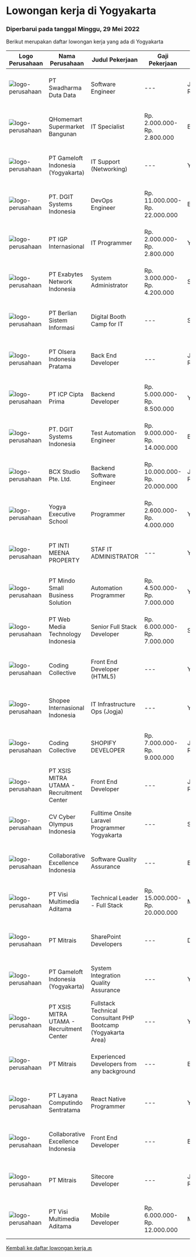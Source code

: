 
  # Lowongan kerja di Yogyakarta

  ### Diperbarui pada tanggal Minggu, 29 Mei 2022

  Berikut merupakan daftar lowongan kerja yang ada di Yogyakarta

  |Logo Perusahaan | Nama Perusahaan | Judul Pekerjaan | Gaji Pekerjaan | Lokasi | Deskripsi | Tanggal diunggah | Pranala |
  | -------------- | --------------- | --------------- | --------- | --------- | -------------- | ------- | ----------- |
  |![logo-perusahaan](https://image-service-cdn.seek.com.au/e55e3708620a7ff5e7da329d1725ee01ed113417/ee4dce1061f3f616224767ad58cb2fc751b8d2dc)|PT Swadharma Duta Data|Software Engineer|---|Jakarta Raya|Software Development (.net) Memahami konsep pengembangan aplikasi Memahami konsep Microservices Architecture Familiar dengan Konsep Dasar dari Linux...|Sabtu, 28 Mei 2022|https://www.jobstreet.co.id/id/job/software-engineer-3889138?token=0~478ec466-23de-4dc6-9a7e-61bb84158d75&sectionRank=1&jobId=jobstreet-id-job-3889138|
|![logo-perusahaan](https://image-service-cdn.seek.com.au/11ed751e2da57e131790bc43ae43dbbc4b5d6cef/ee4dce1061f3f616224767ad58cb2fc751b8d2dc)|QHomemart Supermarket Bangunan|IT Specialist|Rp. 2.000.000-Rp. 2.800.000|Bantul|•	Degree in computer science, computer programming or a related field is preferable.•	Professional certification related to IT•	Java, C++, SQL, C#,...|Jumat, 27 Mei 2022|https://www.jobstreet.co.id/id/job/it-specialist-3898161?token=0~478ec466-23de-4dc6-9a7e-61bb84158d75&sectionRank=2&jobId=jobstreet-id-job-3898161|
|![logo-perusahaan](https://image-service-cdn.seek.com.au/e71d517696b76186b066fae7807098ca294c66fd/ee4dce1061f3f616224767ad58cb2fc751b8d2dc)|PT Gameloft Indonesia (Yogyakarta)|IT Support (Networking)|---|Yogyakarta|IT Service Be responsible for maintaining a computer, including its hardware and software, and its networks for the safety of the user. Regularly...|Kamis, 26 Mei 2022|https://www.jobstreet.co.id/id/job/it-support-networking-3897514?token=0~478ec466-23de-4dc6-9a7e-61bb84158d75&sectionRank=3&jobId=jobstreet-id-job-3897514|
|![logo-perusahaan](https://image-service-cdn.seek.com.au/86a88c2f6d7d45552583132278caf70ef23e7608/ee4dce1061f3f616224767ad58cb2fc751b8d2dc)|PT. DGIT Systems Indonesia|DevOps Engineer|Rp. 11.000.000-Rp. 22.000.000|Bali|We are looking for a DevOps Engineer to join an engineering-lead team of developers working on our telecommunications delivery platform Telflow (learn...|Sabtu, 28 Mei 2022|https://www.jobstreet.co.id/id/job/devops-engineer-3889041?token=0~478ec466-23de-4dc6-9a7e-61bb84158d75&sectionRank=4&jobId=jobstreet-id-job-3889041|
|![logo-perusahaan](https://image-service-cdn.seek.com.au/31e06d1dd7b1cade1c717fcf0a1df46c38a8bf0a/ee4dce1061f3f616224767ad58cb2fc751b8d2dc)|PT IGP Internasional|IT Programmer|Rp. 2.000.000-Rp. 2.800.000|Yogyakarta|Pendidikan minimal S1, Jurusan Teknik Informarmatika / Sistem Informatika Paham tentang bahasa pemrograman PHP, HTML, JavaScript, MySql, CSS Develop...|Jumat, 27 Mei 2022|https://www.jobstreet.co.id/id/job/it-programmer-3887312?token=0~478ec466-23de-4dc6-9a7e-61bb84158d75&sectionRank=5&jobId=jobstreet-id-job-3887312|
|![logo-perusahaan](https://image-service-cdn.seek.com.au/d9717523e5372f63adb1fd5f2751b16e2884631a/ee4dce1061f3f616224767ad58cb2fc751b8d2dc)|PT Exabytes Network Indonesia|System Administrator|Rp. 3.000.000-Rp. 4.200.000|Sleman|Installation and configuration of servers, VPS and software for internal and customers Monitoring server uptime from Nagios Monitoring Spam emails...|Kamis, 26 Mei 2022|https://www.jobstreet.co.id/id/job/system-administrator-3884989?token=0~478ec466-23de-4dc6-9a7e-61bb84158d75&sectionRank=6&jobId=jobstreet-id-job-3884989|
|![logo-perusahaan](https://image-service-cdn.seek.com.au/ccc0df9110fd5f01c647c290b339361a3aae7efb/ee4dce1061f3f616224767ad58cb2fc751b8d2dc)|PT Berlian Sistem Informasi|Digital Booth Camp for IT|---|Sleman|Description:We are looking for young talented people with interest in Information Technology to join or development program. This booth camp program...|Sabtu, 28 Mei 2022|https://www.jobstreet.co.id/id/job/digital-booth-camp-for-it-3882835?token=0~478ec466-23de-4dc6-9a7e-61bb84158d75&sectionRank=7&jobId=jobstreet-id-job-3882835|
|![logo-perusahaan](https://image-service-cdn.seek.com.au/90e9bb2e5bcac40b68d491aafb34203d371349a1/ee4dce1061f3f616224767ad58cb2fc751b8d2dc)|PT Olsera Indonesia Pratama|Back End Developer|---|Jakarta Raya|Responsibilities: Development in an AGILE environment Create good product with accessibility and security compliance Create good product with...|Jumat, 27 Mei 2022|https://www.jobstreet.co.id/id/job/back-end-developer-3886495?token=0~478ec466-23de-4dc6-9a7e-61bb84158d75&sectionRank=8&jobId=jobstreet-id-job-3886495|
|![logo-perusahaan](https://image-service-cdn.seek.com.au/93e6dad843d24e4594bfcaa869dd5928ad23e0e4/ee4dce1061f3f616224767ad58cb2fc751b8d2dc)|PT ICP Cipta Prima|Backend Developer|Rp. 5.000.000-Rp. 8.500.000|Yogyakarta|Persyaratan : Berpengalaman dalam mengembangkan API (protokol REST &amp; SOAP) Berpengalaman dalam Database Relasional (MySQL, SQL Server, PostgreSQL)...|Jumat, 27 Mei 2022|https://www.jobstreet.co.id/id/job/backend-developer-3898242?token=0~478ec466-23de-4dc6-9a7e-61bb84158d75&sectionRank=9&jobId=jobstreet-id-job-3898242|
|![logo-perusahaan](https://image-service-cdn.seek.com.au/86a88c2f6d7d45552583132278caf70ef23e7608/ee4dce1061f3f616224767ad58cb2fc751b8d2dc)|PT. DGIT Systems Indonesia|Test Automation Engineer|Rp. 9.000.000-Rp. 14.000.000|Bali|We are looking for talented Test Engineer or Test Automation Engineer to join an experienced team working on our flagship product Telflow, a...|Sabtu, 28 Mei 2022|https://www.jobstreet.co.id/id/job/test-automation-engineer-3887841?token=0~478ec466-23de-4dc6-9a7e-61bb84158d75&sectionRank=10&jobId=jobstreet-id-job-3887841|
|![logo-perusahaan](https://image-service-cdn.seek.com.au/9dc643f957063f7dfc2419927346f10a1f36b079/ee4dce1061f3f616224767ad58cb2fc751b8d2dc)|BCX Studio Pte. Ltd.|Backend Software Engineer|Rp. 10.000.000-Rp. 20.000.000|Jakarta Raya|BCX Studio is a Singapore-based company, our mission is to build an enterprise-grade online commerce platform to empower SME to compete in the...|Jumat, 27 Mei 2022|https://www.jobstreet.co.id/id/job/backend-software-engineer-9589842/origin/sg?token=0~478ec466-23de-4dc6-9a7e-61bb84158d75&sectionRank=11&jobId=jobstreet-sg-job-9589842|
|![logo-perusahaan](https://image-service-cdn.seek.com.au/c005c91b8e3c053942c46031ded09c20b6fd2481/ee4dce1061f3f616224767ad58cb2fc751b8d2dc)|Yogya Executive School|Programmer|Rp. 2.600.000-Rp. 4.000.000|Yogyakarta|Programmer Deskripsi Pekerjaan·       Merancang, membuat, menginstal dan melakukan pemeliharaan aplikasi·       Memberikan pelayanan dan bantuan pada...|Sabtu, 28 Mei 2022|https://www.jobstreet.co.id/id/job/programmer-3899332?token=0~478ec466-23de-4dc6-9a7e-61bb84158d75&sectionRank=12&jobId=jobstreet-id-job-3899332|
|![logo-perusahaan](https://image-service-cdn.seek.com.au/a54b43195199dbe0f169cf8cc949c9ebd84f64e2/ee4dce1061f3f616224767ad58cb2fc751b8d2dc)|PT INTI MEENA PROPERTY|STAF IT ADMINISTRATOR|---|Yogyakarta|Kualifikasi :1. Usia maksimal 30 tahun,2. Pendidikan S1 dari Ilmu Komputer, Teknik Informatika,3. Pengalaman minimal 1 tahun, pada posisi yang...|Rabu, 25 Mei 2022|https://www.jobstreet.co.id/id/job/staf-it-administrator-3896073?token=0~478ec466-23de-4dc6-9a7e-61bb84158d75&sectionRank=13&jobId=jobstreet-id-job-3896073|
|![logo-perusahaan](https://i.ibb.co/sqvTCh9/112815900-stock-vector-no-image-available-icon-flat-vector.webp)|PT Mindo Small Business Solution|Automation Programmer|Rp. 4.500.000-Rp. 7.000.000|Yogyakarta|Job Descriptions: Work with our Operations team to plan automation scripts on manual process and data management. Create automation scripts using...|Sabtu, 28 Mei 2022|https://www.jobstreet.co.id/id/job/automation-programmer-3881670?token=0~478ec466-23de-4dc6-9a7e-61bb84158d75&sectionRank=14&jobId=jobstreet-id-job-3881670|
|![logo-perusahaan](https://image-service-cdn.seek.com.au/fe6569d61098f35222743f282f496686f78aefd7/ee4dce1061f3f616224767ad58cb2fc751b8d2dc)|PT Web Media Technology Indonesia|Senior Full Stack Developer|Rp. 6.000.000-Rp. 7.000.000|Sleman|We are Niagahoster, a tech company based in Yogyakarta that provides web-hosting services. To make Niagahoster web and products are packed with...|Jumat, 27 Mei 2022|https://www.jobstreet.co.id/id/job/senior-full-stack-developer-3886964?token=0~478ec466-23de-4dc6-9a7e-61bb84158d75&sectionRank=15&jobId=jobstreet-id-job-3886964|
|![logo-perusahaan](https://image-service-cdn.seek.com.au/24a7297959412a4000416265921f6daa6368513d/ee4dce1061f3f616224767ad58cb2fc751b8d2dc)|Coding Collective|Front End Developer (HTML5)|---|Yogyakarta|The successful applicant will carry out the following duties and responsibilities:●    Develop mini HTML5 games and microsites●    Write reusable code...|Sabtu, 28 Mei 2022|https://www.jobstreet.co.id/id/job/front-end-developer-html5-3882056?token=0~478ec466-23de-4dc6-9a7e-61bb84158d75&sectionRank=16&jobId=jobstreet-id-job-3882056|
|![logo-perusahaan](https://image-service-cdn.seek.com.au/fdd388d7c0660b20f42d51ac7a110a26e88e3d6c/ee4dce1061f3f616224767ad58cb2fc751b8d2dc)|Shopee Internasional Indonesia|IT Infrastructure Ops (Jogja)|---|Yogyakarta|Job Description: Responsible for the installation, maintenance, and evaluation of network systems and communications equipment Participates in design,...|Rabu, 25 Mei 2022|https://www.jobstreet.co.id/id/job/it-infrastructure-ops-jogja-3895794?token=0~478ec466-23de-4dc6-9a7e-61bb84158d75&sectionRank=17&jobId=jobstreet-id-job-3895794|
|![logo-perusahaan](https://image-service-cdn.seek.com.au/24a7297959412a4000416265921f6daa6368513d/ee4dce1061f3f616224767ad58cb2fc751b8d2dc)|Coding Collective|SHOPIFY DEVELOPER|Rp. 7.000.000-Rp. 9.000.000|Jakarta Raya|The successful applicant will carry out the following duties and responsibilities: Should have knowledge of plugin/theme development and...|Sabtu, 28 Mei 2022|https://www.jobstreet.co.id/id/job/shopify-developer-3882053?token=0~478ec466-23de-4dc6-9a7e-61bb84158d75&sectionRank=18&jobId=jobstreet-id-job-3882053|
|![logo-perusahaan](https://image-service-cdn.seek.com.au/fa12dd378bd230f83b9ccd636b4121ebbb347455/ee4dce1061f3f616224767ad58cb2fc751b8d2dc)|PT XSIS MITRA UTAMA - Recruitment Center|Front End Developer|---|Jakarta Raya|Job Description: Develop new user facing features Write reusable code and libraries Enhance application for maximum speed and scalability Validate...|Sabtu, 28 Mei 2022|https://www.jobstreet.co.id/id/job/front-end-developer-3881644?token=0~478ec466-23de-4dc6-9a7e-61bb84158d75&sectionRank=19&jobId=jobstreet-id-job-3881644|
|![logo-perusahaan](https://image-service-cdn.seek.com.au/3b6b885fca889fa7af9046562709bc39dbe437c0/ee4dce1061f3f616224767ad58cb2fc751b8d2dc)|CV Cyber Olympus Indonesia|Fulltime Onsite Laravel Programmer Yogyakarta|---|Sleman|Cyber Olympus is opening recruitment forFULLTIME Laravel programmer (placement : Jogja)========================Requirement1. Working experience in the...|Kamis, 26 Mei 2022|https://www.jobstreet.co.id/id/job/fulltime-onsite-laravel-programmer-yogyakarta-3885660?token=0~478ec466-23de-4dc6-9a7e-61bb84158d75&sectionRank=20&jobId=jobstreet-id-job-3885660|
|![logo-perusahaan](https://image-service-cdn.seek.com.au/7145b1ba6bc0dbd678e2bf86d776dd2b1b9b81f6/ee4dce1061f3f616224767ad58cb2fc751b8d2dc)|Collaborative Excellence Indonesia|Software Quality Assurance|---|Bali|Responsibilities: Develops and maintains test scenarios and end user test scripts to verify new functionality performs as designed and meets customer...|Kamis, 26 Mei 2022|https://www.jobstreet.co.id/id/job/software-quality-assurance-3877285?token=0~478ec466-23de-4dc6-9a7e-61bb84158d75&sectionRank=21&jobId=jobstreet-id-job-3877285|
|![logo-perusahaan](https://image-service-cdn.seek.com.au/b8528c389ba1b59ec14f571684d5a518b5b2a7b1/ee4dce1061f3f616224767ad58cb2fc751b8d2dc)|PT Visi Multimedia Aditama|Technical Leader - Full Stack|Rp. 15.000.000-Rp. 20.000.000|Malang|Responsibilities: Working closely with Product Leaders &amp; VP of Production. Gather user needs/information from Sales and Executives. Manage project...|Jumat, 27 Mei 2022|https://www.jobstreet.co.id/id/job/technical-leader-full-stack-3899009?token=0~478ec466-23de-4dc6-9a7e-61bb84158d75&sectionRank=22&jobId=jobstreet-id-job-3899009|
|![logo-perusahaan](https://image-service-cdn.seek.com.au/969b0c47f133a1e0155056a5d964c63953dd6304/ee4dce1061f3f616224767ad58cb2fc751b8d2dc)|PT Mitrais|SharePoint Developers|---|Denpasar|Build your Career with Mitrais ! We're looking for experienced SharePoint Developers to be part of our team   What will you be doing? Develop REST...|Jumat, 27 Mei 2022|https://www.jobstreet.co.id/id/job/sharepoint-developers-3885848?token=0~478ec466-23de-4dc6-9a7e-61bb84158d75&sectionRank=23&jobId=jobstreet-id-job-3885848|
|![logo-perusahaan](https://image-service-cdn.seek.com.au/e71d517696b76186b066fae7807098ca294c66fd/ee4dce1061f3f616224767ad58cb2fc751b8d2dc)|PT Gameloft Indonesia (Yogyakarta)|System Integration Quality Assurance|---|Yogyakarta|Job Description : As a member of Gameloft for Brands Quality Assurance team, you will participate in the testing process to ensure the quality of our...|Jumat, 27 Mei 2022|https://www.jobstreet.co.id/id/job/system-integration-quality-assurance-3898790?token=0~478ec466-23de-4dc6-9a7e-61bb84158d75&sectionRank=24&jobId=jobstreet-id-job-3898790|
|![logo-perusahaan](https://image-service-cdn.seek.com.au/fa12dd378bd230f83b9ccd636b4121ebbb347455/ee4dce1061f3f616224767ad58cb2fc751b8d2dc)|PT XSIS MITRA UTAMA - Recruitment Center|Fullstack Technical Consultant PHP Bootcamp (Yogyakarta Area)|---|Yogyakarta|If you have intense intellectual curiosity, self-motivated and proactive, you’ll enjoy working every day on our Engineering team. Submit your resume...|Jumat, 27 Mei 2022|https://www.jobstreet.co.id/id/job/fullstack-technical-consultant-php-bootcamp-yogyakarta-area-3880808?token=0~478ec466-23de-4dc6-9a7e-61bb84158d75&sectionRank=25&jobId=jobstreet-id-job-3880808|
|![logo-perusahaan](https://image-service-cdn.seek.com.au/969b0c47f133a1e0155056a5d964c63953dd6304/ee4dce1061f3f616224767ad58cb2fc751b8d2dc)|PT Mitrais|Experienced Developers from any background|---|Bali|Build your Career with Mitrais ! We're looking for experienced Software Engineers from any background to be part of our team. What will you be doing? ...|Jumat, 27 Mei 2022|https://www.jobstreet.co.id/id/job/experienced-developers-from-any-background-3885781?token=0~478ec466-23de-4dc6-9a7e-61bb84158d75&sectionRank=26&jobId=jobstreet-id-job-3885781|
|![logo-perusahaan](https://image-service-cdn.seek.com.au/9bc3f5dd1f6204e98e85c7170b07090f515ee3c9/ee4dce1061f3f616224767ad58cb2fc751b8d2dc)|PT Layana Computindo Sentratama|React Native Programmer|---|Yogyakarta|Responsibilities: Develop app architectures and complex user interfaces Component Design and coding new features. includes unit tests, debug and solve...|Jumat, 27 Mei 2022|https://www.jobstreet.co.id/id/job/react-native-programmer-3880014?token=0~478ec466-23de-4dc6-9a7e-61bb84158d75&sectionRank=27&jobId=jobstreet-id-job-3880014|
|![logo-perusahaan](https://image-service-cdn.seek.com.au/7145b1ba6bc0dbd678e2bf86d776dd2b1b9b81f6/ee4dce1061f3f616224767ad58cb2fc751b8d2dc)|Collaborative Excellence Indonesia|Front End Developer|---|Bali|Requirements: You probably have 2-3 years of relevant experience as a web developer. UI developer or front-end engineer in commercial projects. As a...|Kamis, 26 Mei 2022|https://www.jobstreet.co.id/id/job/front-end-developer-3877289?token=0~478ec466-23de-4dc6-9a7e-61bb84158d75&sectionRank=28&jobId=jobstreet-id-job-3877289|
|![logo-perusahaan](https://image-service-cdn.seek.com.au/969b0c47f133a1e0155056a5d964c63953dd6304/ee4dce1061f3f616224767ad58cb2fc751b8d2dc)|PT Mitrais|Sitecore Developer|---|Jakarta Raya|Build your Career with Mitrais!   We're urgently looking for a great Sitecore developer who is proficient with the design, production and...|Jumat, 27 Mei 2022|https://www.jobstreet.co.id/id/job/sitecore-developer-3885785?token=0~478ec466-23de-4dc6-9a7e-61bb84158d75&sectionRank=29&jobId=jobstreet-id-job-3885785|
|![logo-perusahaan](https://image-service-cdn.seek.com.au/b8528c389ba1b59ec14f571684d5a518b5b2a7b1/ee4dce1061f3f616224767ad58cb2fc751b8d2dc)|PT Visi Multimedia Aditama|Mobile Developer|Rp. 6.000.000-Rp. 12.000.000|Malang|Requirement: Minimum Diploma/Bachelor Degree Experience developing with mobile web, IOS SDK, Android SDKm Experience developing with ObjC &amp; Swift...|Sabtu, 28 Mei 2022|https://www.jobstreet.co.id/id/job/mobile-developer-3881819?token=0~478ec466-23de-4dc6-9a7e-61bb84158d75&sectionRank=30&jobId=jobstreet-id-job-3881819|


  [Kembali ke daftar lowongan kerja 🔙](../README.md#daftar-lowongan-kerja)
  